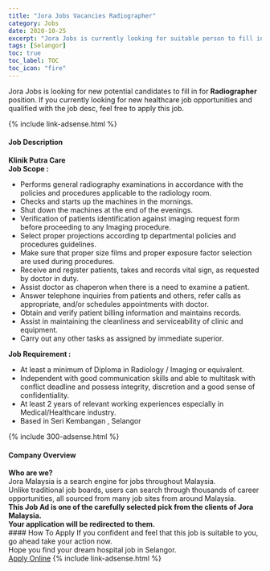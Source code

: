 ```yaml
---
title: "Jora Jobs Vacancies Radiographer" 
category: Jobs 
date: 2020-10-25 
excerpt: "Jora Jobs is currently looking for suitable person to fill in the Radiographer which positioned at Selangor" 
tags: [Selangor] 
toc: true 
toc_label: TOC 
toc_icon: "fire" 
--- 
```


<p>Jora Jobs is looking for new potential candidates to fill in for <b>Radiographer</b> position. If you currently looking for new healthcare job opportunities and qualified with the job desc, feel free to apply this job.
</p>{% include link-adsense.html %} 
<div><div><h4>Job Description</h4></div><div><div><span><div><div><strong>Klinik Putra Care</strong></div><div><strong>Job Scope :</strong></div><ul><li>Performs general radiography examinations in accordance with the policies and procedures applicable to the radiology room.</li><li>Checks and starts up the machines in the mornings.</li><li>Shut down the machines at the end of the evenings.</li><li>Verification of patients identification against imaging request form before proceeding to any Imaging procedure.</li><li>Select proper projections according tp departmental policies and procedures guidelines.</li><li>Make sure that proper size films and proper exposure factor selection are used during procedures.</li><li>Receive and register patients, takes and records vital sign, as requested by doctor in duty.</li><li>Assist doctor as chaperon when there is a need to examine a patient.&#160;</li><li>Answer telephone inquiries from patients and others, refer calls as appropriate, and/or schedules appointments with doctor.</li><li>Obtain and verify patient billing information and maintains records.</li><li>Assist in maintaining the cleanliness and serviceability of clinic and equipment.</li><li>Carry out any other tasks as assigned by immediate superior.</li></ul><div><strong>Job Requirement :</strong></div><ul><li>At least a minimum of Diploma in Radiology / Imaging or equivalent.</li><li>Independent with good communication skills and able to multitask with conflict deadline and possess integrity, discretion and a good sense of confidentiality.</li><li>At least 2 years of relevant working experiences especially in Medical/Healthcare industry.</li><li>Based in Seri Kembangan , Selangor</li></ul></div></span></div></div></div> 
{% include 300-adsense.html %} 
<div><div><h4>Company Overview</h4></div><div><div><span><div><div>
<strong>Who are we?</strong></div>
<div>
	Jora Malaysia is a search engine for jobs throughout Malaysia.<br>
	Unlike traditional job boards, users can search through thousands of career opportunities, all sourced from many job sites from around Malaysia.&#160;</div>
<div>
<div>
<strong>This Job Ad is one of the carefully selected pick from the clients of Jora Malaysia.</strong></div>
<div>
<strong>Your application will be redirected to them.</strong></div>
</div></div></span></div></div></div> 
#### How To Apply 
If you confident and feel that this job is suitable to you, go ahead take your action now. <br/> 
Hope you find your dream hospital job in Selangor. <br/> 
<a href="https://www.jobstreet.com.my/en/job/radiographer-4410659?jobId=jobstreet-my-job-4410659" class="btn btn--warning" target="_blank" rel="nofollow noopenner">Apply Online</a> 
{% include link-adsense.html %} 